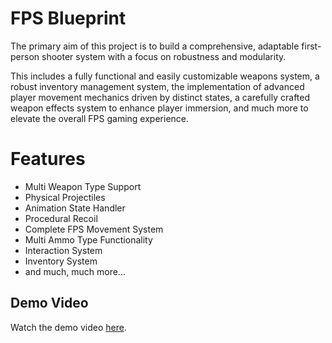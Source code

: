 # FPS Blueprint

The primary aim of this project is to build a comprehensive, adaptable first-person shooter system with a focus on robustness and modularity. 

This includes a fully functional and easily customizable weapons system, a robust inventory management system, the implementation of advanced player movement mechanics driven by distinct states, a carefully crafted weapon effects system to enhance player immersion, and much more to elevate the overall FPS gaming experience.

# Features
- Multi Weapon Type Support
- Physical Projectiles
- Animation State Handler
- Procedural Recoil
- Complete FPS Movement System
- Multi Ammo Type Functionality
- Interaction System
- Inventory System
- and much, much more...

## Demo Video

Watch the demo video [here](https://www.youtube.com/watch?v=wOqnevJ0jyI).
